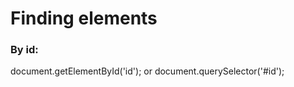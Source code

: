 <h1>Finding elements</h1>
<h3>By id:</h3>
document.getElementById('id'); 
or 
document.querySelector('#id');
